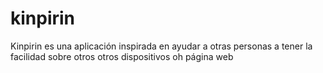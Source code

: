 # kinpirin
Kinpirin es una aplicación inspirada en ayudar a otras personas a tener la facilidad sobre otros otros dispositivos oh página web 
